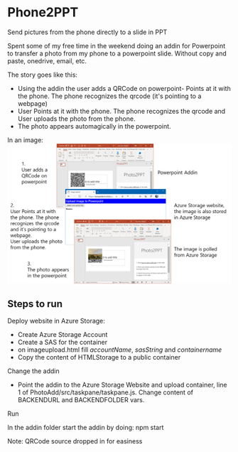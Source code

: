 # Phone2PPT
Send pictures from the phone directly to a slide in PPT

Spent some of my free time in the weekend doing an addin for Powerpoint to transfer a photo from my phone to a powerpoint slide. Without copy and paste, onedrive, email, etc.

 

The story goes like this: 
- Using the addin the user adds a QRCode on powerpoint- Points at it with the phone. The phone recognizes the qrcode (it's pointing to a webpage)
- User Points at it with the phone. The phone recognizes the qrcode and User uploads the photo from the phone.
- The photo appears automagically in the powerpoint.

In an image:
![image](docs/all.png)

## Steps to run

Deploy website in Azure Storage:

- Create Azure Storage Account
- Create a SAS for the container
- on imageupload.html fill *accountName*, *sasString* and *containername*
- Copy the content of HTMLStorage to a public container

Change the addin

- Point the addin to the Azure Storage Website and upload container, line 1 of PhotoAdd/src/taskpane/taskpane.js. Change content of BACKENDURL and BACKENDFOLDER vars.

Run

In the addin folder start the addin by doing: npm start

Note: QRCode source dropped in for easiness 